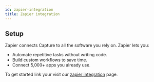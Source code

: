 ```yaml
---
id: zapier-integration
title: Zapier integration
---
```


## Setup

Zapier connects Capture to all the software you rely on. Zapier lets you:
- Automate repetitive tasks without writing code.
- Build custom workflows to save time.
- Connect 5,000+ apps you already use.

To get started link your visit our [zapier integration](https://zapier.com/developer/public-invite/166490/98521eb3c78f8e50392f6bea04e2638a/) page.
